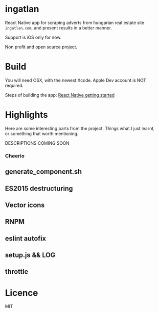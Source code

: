 # ingatlan

React Native app for scraping adverts from hungarian real estate site `ingatlan.com`, and present results in a better manner.

Support is iOS only for now.

Non profit and open source project.

# Build

You will need OSX, with the newest Xcode. Apple Dev account is NOT required.

Steps of building the app: [React Native getting started](https://facebook.github.io/react-native/docs/getting-started.html)

# Highlights
Here are some interesting parts from the project. Things what I just learnt, or something that worth mentioning.

DESCRIPTIONS COMING SOON

### Cheerio

## generate_component.sh

## ES2015 destructuring

## Vector icons

## RNPM

## eslint autofix

## setup.js && LOG

## throttle

# Licence
MIT
